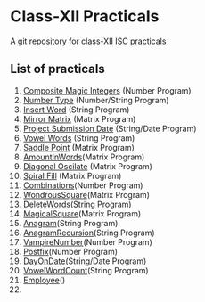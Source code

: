 # Class-XII Practicals

A git repository for class-XII ISC practicals

## List of practicals

1. [Composite Magic Integers](/practical-1/) (Number Program)
2. [Number Type](/practical-2/) (Number/String Program)
3. [Insert Word](/practical-3/) (String Program)
4. [Mirror Matrix](/practical-4/) (Matrix Program)
5. [Project Submission Date](/practical-5/) (String/Date Program)
6. [Vowel Words](/practical-6/) (String Program)
7. [Saddle Point](/practical-7/) (Matrix Program)
8. [AmountInWords](/practical-8/)(Matrix Program)
9. [Diagonal Oscilate](/practical-9/) (Matrix Program)
10. [Spiral Fill](/practical-10/) (Matrix Program)
11. [Combinations](/practical-11/)(Number Program)
12. [WondrousSquare](/practical-12/)(Matrix Program)
13. [DeleteWords](/practical-13/)(String Program)
14. [MagicalSquare](/practical-14/)(Matrix Program)
15. [Anagram](/practical-15/)(String Program)
16. [AnagramRecursion](/practical-16/)(String Program)
17. [VampireNumber](/practical-17/)(Number Program)
18. [Postfix](/practical-18/)(Number Program)
19. [DayOnDate](/practical-19/)(String/Date Program)
20. [VowelWordCount](/practical-20/)(String Program)
21. [Employee](/practical-21/)()
22.
